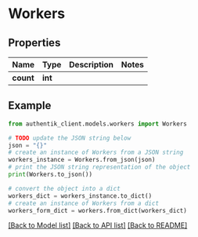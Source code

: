 # Workers


## Properties

Name | Type | Description | Notes
------------ | ------------- | ------------- | -------------
**count** | **int** |  | 

## Example

```python
from authentik_client.models.workers import Workers

# TODO update the JSON string below
json = "{}"
# create an instance of Workers from a JSON string
workers_instance = Workers.from_json(json)
# print the JSON string representation of the object
print(Workers.to_json())

# convert the object into a dict
workers_dict = workers_instance.to_dict()
# create an instance of Workers from a dict
workers_form_dict = workers.from_dict(workers_dict)
```
[[Back to Model list]](../README.md#documentation-for-models) [[Back to API list]](../README.md#documentation-for-api-endpoints) [[Back to README]](../README.md)


